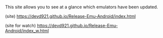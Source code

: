 This site allows you to see at a glance which emulators have been updated.

(site) https://devd921.github.io/Release-Emu-Android/index.html

(site for watch) https://devd921.github.io/Release-Emu-Android/index_w.html
